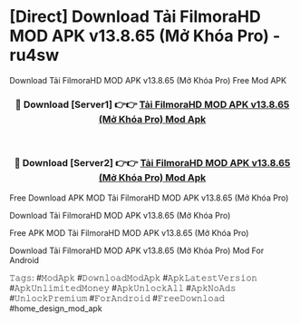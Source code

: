 # [Direct] Download Tải FilmoraHD MOD APK v13.8.65 (Mở Khóa Pro) - ru4sw
Download Tải FilmoraHD MOD APK v13.8.65 (Mở Khóa Pro) Free Mod APK

<div align="center">
<h3>🔴 Download [Server1] 👉👉 <a href="https://apk-comot.site?title=Tải_FilmoraHD_MOD_APK_v13.8.65_(Mở_Khóa_Pro)">Tải FilmoraHD MOD APK v13.8.65 (Mở Khóa Pro) Mod Apk</a></h3><br>

<h3>🔴 Download [Server2] 👉👉 <a href="https://apk-comot.site?title=Tải_FilmoraHD_MOD_APK_v13.8.65_(Mở_Khóa_Pro)">Tải FilmoraHD MOD APK v13.8.65 (Mở Khóa Pro) Mod Apk</a></h3>
</div>


Free Download APK MOD Tải FilmoraHD MOD APK v13.8.65 (Mở Khóa Pro)

Download Tải FilmoraHD MOD APK v13.8.65 (Mở Khóa Pro) 

Free APK MOD Tải FilmoraHD MOD APK v13.8.65 (Mở Khóa Pro) 

Download Tải FilmoraHD MOD APK v13.8.65 (Mở Khóa Pro) Mod For Android

𝚃𝚊𝚐𝚜: #𝙼𝚘𝚍𝙰𝚙𝚔 #𝙳𝚘𝚠𝚗𝚕𝚘𝚊𝚍𝙼𝚘𝚍𝙰𝚙𝚔 #𝙰𝚙𝚔𝙻𝚊𝚝𝚎𝚜𝚝𝚅𝚎𝚛𝚜𝚒𝚘𝚗 #𝙰𝚙𝚔𝚄𝚗𝚕𝚒𝚖𝚒𝚝𝚎𝚍𝙼𝚘𝚗𝚎𝚢 #𝙰𝚙𝚔𝚄𝚗𝚕𝚘𝚌𝚔𝙰𝚕𝚕 #𝙰𝚙𝚔𝙽𝚘𝙰𝚍𝚜 #𝚄𝚗𝚕𝚘𝚌𝚔𝙿𝚛𝚎𝚖𝚒𝚞𝚖 #𝙵𝚘𝚛𝙰𝚗𝚍𝚛𝚘𝚒𝚍 #𝙵𝚛𝚎𝚎𝙳𝚘𝚠𝚗𝚕𝚘𝚊𝚍 #home_design_mod_apk